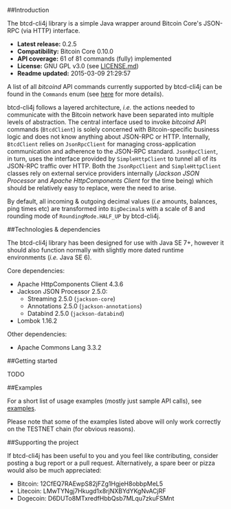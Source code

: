 ##Introduction

The btcd-cli4j library is a simple Java wrapper around Bitcoin Core's JSON-RPC (via HTTP) interface. 

* **Latest release:** 0.2.5
* **Compatibility:** Bitcoin Core 0.10.0
* **API coverage:** 61 of 81 commands (fully) implemented
* **License:** GNU GPL v3.0 (see [LICENSE.md](https://github.com/priiduneemre/btcd-cli4j/blob/master/LICENSE.md))
* **Readme updated:** 2015-03-09 21:29:57

A list of all *bitcoind* API commands currently supported by btcd-cli4j can be found in the `Commands` enum (see [here](https://github.com/priiduneemre/btcd-cli4j/blob/master/src/main/java/com/neemre/btcdcli4j/Commands.java) for more details).

btcd-cli4j follows a layered architecture, *i.e.* the actions needed to communicate with the Bitcoin network have been separated into multiple levels of abstraction. The central interface used to invoke *bitcoind* API commands (`BtcdClient`) is solely concerned with Bitcoin-specific business logic and does not know anything about JSON-RPC or HTTP. Internally, `BtcdClient` relies on `JsonRpcClient` for managing cross-application communication and adherence to the JSON-RPC standard. `JsonRpcClient`, in turn, uses the interface provided by `SimpleHttpClient` to tunnel all of its JSON-RPC traffic over HTTP. Both the `JsonRpcClient` and `SimpleHttpClient` classes rely on external service providers internally (*Jackson JSON Processor* and *Apache HttpComponents Client* for the time being) which should be relatively easy to replace, were the need to arise.

By default, all incoming & outgoing decimal values (*i.e* amounts, balances, ping times etc) are transformed into `BigDecimal`s with a scale of 8 and rounding mode of `RoundingMode.HALF_UP` by btcd-cli4j.

##Technologies & dependencies

The btcd-cli4j library has been designed for use with Java SE 7+, however it should also function normally with slightly more dated runtime environments (*i.e.* Java SE 6).

Core dependencies:
* Apache HttpComponents Client 4.3.6
* Jackson JSON Processor 2.5.0:
  * Streaming 2.5.0 (`jackson-core`) 
  * Annotations 2.5.0 (`jackson-annotations`)
  * Databind 2.5.0 (`jackson-databind`)
* Lombok 1.16.2

Other dependencies:
* Apache Commons Lang 3.3.2

##Getting started

TODO

##Examples

For a short list of usage examples (mostly just sample API calls), see [examples](https://github.com/priiduneemre/btcd-cli4j/tree/master/examples). 

Please note that some of the examples listed above will only work correctly on the TESTNET chain (for obvious reasons).

##Supporting the project

If btcd-cli4j has been useful to you and you feel like contributing, consider posting a bug report or a pull request. Alternatively, a spare beer or pizza would also be much appreciated:

* Bitcoin: 12CfEQ7RAEwpS82jFZg1HgjeH8obbpMeL5
* Litecoin: LMwTYNgj7Hkugd1x8rjNXBYdYKgNvACjRF
* Dogecoin: D6DUTo8MTxredfHbbQsb7MLqu7zkuFSMnt